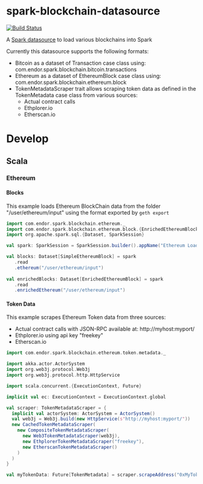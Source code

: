 # spark-blockchain-datasource
[![Build Status](https://travis-ci.org/EndorCoin/spark-blockchain-datasource.svg?branch=master)](https://travis-ci.org/EndorCoin/spark-blockchain-datasource)

A [Spark datasource](http://spark.apache.org/docs/latest/sql-programming-guide.html#data-sources) to load various blockchains into Spark

Currently this datasource supports the following formats:
* Bitcoin as a dataset of Transaction case class using: com.endor.spark.blockchain.bitcoin.transactions
* Ethereum as a dataset of EthereumBlock case class using: com.endor.spark.blockchain.ethereum.block
* TokenMetadataScraper trait allows scraping token data as defined in the TokenMetadata case class from various sources: 
    * Actual contract calls
    * Ethplorer.io
    * Etherscan.io

# Develop
## Scala
### Ethereum
#### Blocks
This example loads Ethereum BlockChain data from the folder "/user/ethereum/input" using the format exported by `geth export`
```scala
import com.endor.spark.blockchain.ethereum._
import com.endor.spark.blockchain.ethereum.block.{EnrichedEthereumBlock, SimpleEthereumBlock}
import org.apache.spark.sql.{Dataset, SparkSession}

val spark: SparkSession = SparkSession.builder().appName("Ethereum Loader").getOrCreate()

val blocks: Dataset[SimpleEthereumBlock] = spark
   .read
   .ethereum("/user/ethereum/input")
   
val enrichedBlocks: Dataset[EnrichedEthereumBlock] = spark
   .read
   .enrichedEthereum("/user/ethereum/input")
```

#### Token Data
This example scrapes Ethereum Token data from three sources:
* Actual contract calls with JSON-RPC available at: http://myhost:myport/
* Ethplorer.io using api key "freekey"
* Etherscan.io
```scala
import com.endor.spark.blockchain.ethereum.token.metadata._

import akka.actor.ActorSystem
import org.web3j.protocol.Web3j
import org.web3j.protocol.http.HttpService

import scala.concurrent.{ExecutionContext, Future}

implicit val ec: ExecutionContext = ExecutionContext.global

val scraper: TokenMetadataScraper = {
  implicit val actorSystem: ActorSystem = ActorSystem()
  val web3j = Web3j.build(new HttpService(s"http://myhost:myport/"))
  new CachedTokenMetadataScraper(
    new CompositeTokenMetadataScraper(
      new Web3TokenMetadataScraper(web3j),
      new EthplorerTokenMetadataScraper("freekey"),
      new EtherscanTokenMetadataScraper()
    )
  )
}

val myTokenData: Future[TokenMetadata] = scraper.scrapeAddress("0xMyTokenAddress")
```
    
